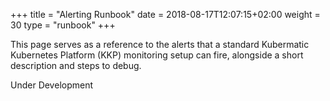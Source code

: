 +++
title = "Alerting Runbook"
date = 2018-08-17T12:07:15+02:00
weight = 30
type = "runbook"
+++

This page serves as a reference to the alerts that a standard Kubermatic Kubernetes Platform (KKP) monitoring setup can fire, alongside a short description and steps to debug.

Under Development
